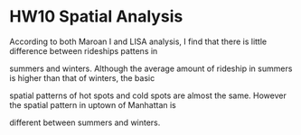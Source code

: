 # HW10 Spatial Analysis

According to both Maroan I and LISA analysis, I find that there is little difference between rideships pattens in

summers and winters. Although the average amount of rideship in summers is higher than that of winters, the basic

spatial patterns of hot spots and cold spots are almost the same. However the spatial pattern in uptown of Manhattan is 

different between summers and winters.
